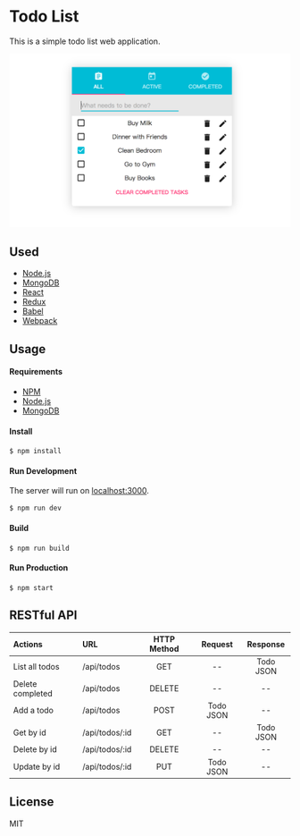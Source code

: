 Todo List
========

This is a simple todo list web application.

![screenshot.png](screenshot.png)

Used
--------

-   [Node.js](https://nodejs.org/)
-   [MongoDB](https://www.mongodb.com/)
-   [React](https://facebook.github.io/react/)
-   [Redux](https://redux.js.org/)
-   [Babel](https://babeljs.io/)
-   [Webpack](https://webpack.github.io/)

Usage
--------

#### Requirements

-   [NPM](https://npmjs.com/)
-   [Node.js](https://nodejs.org/)
-   [MongoDB](https://www.mongodb.com/)


#### Install

```
$ npm install
```

#### Run Development

The server will run on [localhost:3000](localhost:3000).

```
$ npm run dev
```

#### Build

```
$ npm run build
```

#### Run Production

```
$ npm start
```

RESTful API
--------

Actions         |      URL      |HTTP Method |Request   | Response
:---------------|:--------------|:----------:|:--------:|:---------:
List all todos  | /api/todos    | GET        | --       | Todo JSON
Delete completed| /api/todos    | DELETE     | --       | --
Add a todo      | /api/todos    | POST       | Todo JSON| --
Get by id       | /api/todos/:id| GET        | --       | Todo JSON
Delete by id    | /api/todos/:id| DELETE     | --       | --
Update by id    | /api/todos/:id| PUT        | Todo JSON| --

License
--------

MIT
